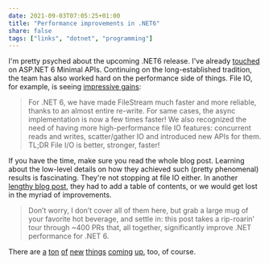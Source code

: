 ```yaml
---
date: 2021-09-03T07:05:25+01:00
title: "Performance improvements in .NET6"
share: false
tags: ["links", "dotnet", "programming"]
---
```

I'm pretty psyched about the upcoming .NET6 release. I've already [touched][1]
on ASP.NET 6 Minimal APIs. Continuing on the long-established tradition, the
team has also worked hard on the performance side of things. File IO, for
example, is seeing [impressive gains][2]:

> For .NET 6, we have made FileStream much faster and more reliable, thanks to
> an almost entire re-write. For same cases, the async implementation is now
> a few times faster! We also recognized the need of having more
> high-performance file IO features: concurrent reads and writes,
> scatter/gather IO and introduced new APIs for them. TL;DR File I/O is better,
> stronger, faster!

If you have the time, make sure you read the whole blog post. Learning about
the low-level details on how they achieved such (pretty phenomenal) results is
fascinating. They're not stopping at file IO either. In another [lengthy blog
post][3], they had to add a table of contents, or we would get lost in the myriad
of improvements.

> Don’t worry, I don’t cover all of them here, but grab a large mug of your
> favorite hot beverage, and settle in: this post takes a rip-roarin’ tour
> through ~400 PRs that, all together, significantly improve .NET performance
> for .NET 6.

There are [a][4] [ton][5] [of][6] [new][7] [things][8] [coming][9] [up][10],
too, of course.



 [1]: https://nicolaiarocci.com/will-.net-6-minimal-apis-turn-heads/
 [2]: https://devblogs.microsoft.com/dotnet/file-io-improvements-in-dotnet-6/
 [3]: https://devblogs.microsoft.com/dotnet/performance-improvements-in-net-6/#is-that-all
 [4]: https://devblogs.microsoft.com/dotnet/announcing-net-6-preview-7/
 [5]: https://devblogs.microsoft.com/dotnet/announcing-net-6-preview-6/
 [6]: https://devblogs.microsoft.com/dotnet/announcing-net-6-preview-5/
 [7]: https://devblogs.microsoft.com/dotnet/announcing-net-6-preview-4/
 [8]: https://devblogs.microsoft.com/dotnet/announcing-net-6-preview-3/
 [9]: https://devblogs.microsoft.com/dotnet/announcing-net-6-preview-2/
 [10]: https://devblogs.microsoft.com/dotnet/announcing-net-6-preview-1/
 [rss]: https://nicolaiarocci.com/index.xml
 [tw]: http://twitter.com/nicolaiarocci
 [nl]: https://buttondown.email/nicolaiarocci
